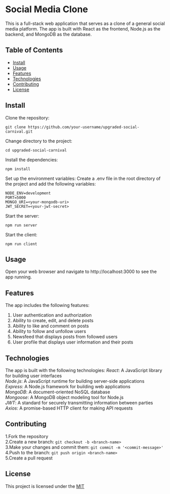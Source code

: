 # Social Media Clone



This is a full-stack web application that serves as a clone of a general social media platform. The app is built with React as the frontend, Node.js as the backend, and MongoDB as the database.

## Table of Contents

- [Install](#install)
- [Usage](#usage)
- [Features](#features)
- [Technologies](#technology)
- [Contributing](#contributing)
- [License](#license)

## Install

Clone the repository:

```
git clone https://github.com/your-username/upgraded-social-carnival.git

```
Change directory to the project:
```
cd upgraded-social-carnival

```
Install the dependencies:
```
npm install

```
Set up the environment variables:
Create a .env file in the root directory of the project and add the following variables:
```
NODE_ENV=development
PORT=5000
MONGO_URI=<your-mongodb-uri>
JWT_SECRET=<your-jwt-secret>

```
Start the server:
```
npm run server

```
Start the client:
```
npm run client

```
## Usage

Open your web browser and navigate to http://localhost:3000 to see the app running.

## Features
The app includes the following features:

1. User authentication and authorization <br />
2. Ability to create, edit, and delete posts <br />
3. Ability to like and comment on posts <br />
4. Ability to follow and unfollow users <br />
5. Newsfeed that displays posts from followed users <br />
6. User profile that displays user information and their posts <br />

## Technologies
The app is built with the following technologies:
*React*: A JavaScript library for building user interfaces <br />
*Node.js*: A JavaScript runtime for building server-side applications <br />
*Express*: A Node.js framework for building web applications <br />
*MongoDB*: A document-oriented NoSQL database <br />
*Mongoose*: A MongoDB object modeling tool for Node.js <br />
*JWT*: A standard for securely transmitting information between parties <br />
*Axios*: A promise-based HTTP client for making API requests <br />

## Contributing

1.Fork the repository <br />
2.Create a new branch: `git checkout -b <branch-name>` <br />
3.Make your changes and commit them: `git commit -m '<commit-message>'` <br />
4.Push to the branch: `git push origin <branch-name>` <br />
5.Create a pull request


## License

This project is licensed under the [MIT](LICENSE)
